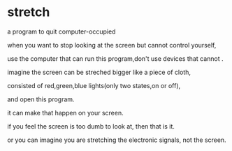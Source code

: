 # stretch
a program to quit computer-occupied

when you want to stop looking at the screen but cannot control yourself,

use the computer that can run this program,don't use devices that cannot .

imagine the screen can be streched bigger like a piece of cloth, 

consisted of red,green,blue lights(only two states,on or off),

and open this program.

it can make that happen on your screen.

if you feel the screen is too dumb to look at, then that is it.

or you can imagine you are stretching the electronic signals, not the screen.
